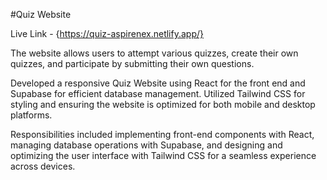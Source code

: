 #Quiz Website

Live Link - {https://quiz-aspirenex.netlify.app/}

The website allows users to attempt various quizzes, create their own quizzes, and participate by submitting their own questions.

Developed a responsive Quiz Website using React for the front end and Supabase for efficient database management. Utilized Tailwind CSS for styling and ensuring the website is optimized for both mobile and desktop platforms. 

Responsibilities included implementing front-end components with React, managing database operations with Supabase, and designing and optimizing the user interface with Tailwind CSS for a seamless experience across devices.
